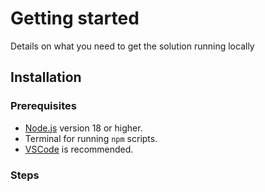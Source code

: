 # Getting started

Details on what you need to get the solution running locally

## Installation

### Prerequisites

- [Node.js](https://nodejs.org/) version 18 or higher.
- Terminal for running `npm` scripts.
- [VSCode](https://code.visualstudio.com/) is recommended.


### Steps

<!--@include: ../../README.md{46,54}-->



